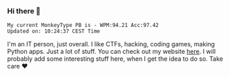 ### Hi there 👋
<!-- PB START -->
```
My current MonkeyType PB is - WPM:94.21 Acc:97.42
Updated on: 10:24:37 CEST Time
```
<!-- PB END -->
I'm an IT person, just overall. I like CTFs, hacking, coding games, making Python apps. Just a lot of stuff.
You can check out my website [here](https://skill3472.github.io/).
I will probably add some interesting stuff here, when I get the idea to do so. Take care ❤️
